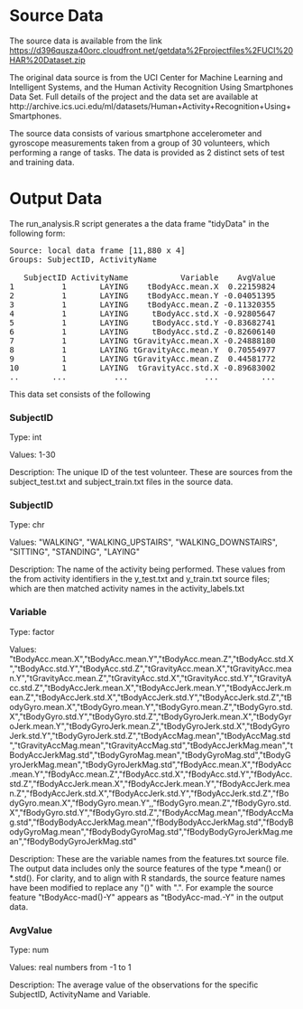 # Source Data
The source data is available from the link https://d396qusza40orc.cloudfront.net/getdata%2Fprojectfiles%2FUCI%20HAR%20Dataset.zip 

<p>
The original data source is from the UCI Center for Machine Learning and Intelligent Systems, and the 
Human Activity Recognition Using Smartphones Data Set. Full details of the project and the data set are available at http://archive.ics.uci.edu/ml/datasets/Human+Activity+Recognition+Using+Smartphones.
<p>
The source data consists of various smartphone accelerometer and gyroscope measurements taken from a group of 30 volunteers, which performing a range of tasks. The data is provided as 2 distinct sets of test and training data.

# Output Data
The run_analysis.R script generates a the data frame "tidyData" in the following form:

<pre>
Source: local data frame [11,880 x 4]
Groups: SubjectID, ActivityName

   SubjectID ActivityName           Variable    AvgValue
1          1       LAYING    tBodyAcc.mean.X  0.22159824
2          1       LAYING    tBodyAcc.mean.Y -0.04051395
3          1       LAYING    tBodyAcc.mean.Z -0.11320355
4          1       LAYING     tBodyAcc.std.X -0.92805647
5          1       LAYING     tBodyAcc.std.Y -0.83682741
6          1       LAYING     tBodyAcc.std.Z -0.82606140
7          1       LAYING tGravityAcc.mean.X -0.24888180
8          1       LAYING tGravityAcc.mean.Y  0.70554977
9          1       LAYING tGravityAcc.mean.Z  0.44581772
10         1       LAYING  tGravityAcc.std.X -0.89683002
..       ...          ...                ...         ...
</pre>

This data set consists of the following<p>
### SubjectID 

Type: int

Values: 1-30

Description: The unique ID of the test volunteer. These are sources from the subject_test.txt and subject_train.txt files in the source data.


### SubjectID 

Type: chr

Values: "WALKING", "WALKING_UPSTAIRS", "WALKING_DOWNSTAIRS", "SITTING", "STANDING", "LAYING"

Description: The name of the activity being performed. These values from the from activity identifiers in the y_test.txt and y_train.txt source files; which are then matched activity names in the activity_labels.txt

### Variable

Type: factor

Values: "tBodyAcc.mean.X","tBodyAcc.mean.Y","tBodyAcc.mean.Z","tBodyAcc.std.X","tBodyAcc.std.Y","tBodyAcc.std.Z","tGravityAcc.mean.X","tGravityAcc.mean.Y","tGravityAcc.mean.Z","tGravityAcc.std.X","tGravityAcc.std.Y","tGravityAcc.std.Z","tBodyAccJerk.mean.X","tBodyAccJerk.mean.Y","tBodyAccJerk.mean.Z","tBodyAccJerk.std.X","tBodyAccJerk.std.Y","tBodyAccJerk.std.Z","tBodyGyro.mean.X","tBodyGyro.mean.Y","tBodyGyro.mean.Z","tBodyGyro.std.X","tBodyGyro.std.Y","tBodyGyro.std.Z","tBodyGyroJerk.mean.X","tBodyGyroJerk.mean.Y","tBodyGyroJerk.mean.Z","tBodyGyroJerk.std.X","tBodyGyroJerk.std.Y","tBodyGyroJerk.std.Z","tBodyAccMag.mean","tBodyAccMag.std","tGravityAccMag.mean","tGravityAccMag.std","tBodyAccJerkMag.mean","tBodyAccJerkMag.std","tBodyGyroMag.mean","tBodyGyroMag.std","tBodyGyroJerkMag.mean","tBodyGyroJerkMag.std","fBodyAcc.mean.X","fBodyAcc.mean.Y","fBodyAcc.mean.Z","fBodyAcc.std.X","fBodyAcc.std.Y","fBodyAcc.std.Z","fBodyAccJerk.mean.X","fBodyAccJerk.mean.Y","fBodyAccJerk.mean.Z","fBodyAccJerk.std.X","fBodyAccJerk.std.Y","fBodyAccJerk.std.Z","fBodyGyro.mean.X","fBodyGyro.mean.Y",,"fBodyGyro.mean.Z","fBodyGyro.std.X","fBodyGyro.std.Y","fBodyGyro.std.Z","fBodyAccMag.mean","fBodyAccMag.std","fBodyBodyAccJerkMag.mean","fBodyBodyAccJerkMag.std","fBodyBodyGyroMag.mean","fBodyBodyGyroMag.std","fBodyBodyGyroJerkMag.mean","fBodyBodyGyroJerkMag.std"

Description: These are the variable names from the features.txt source file. The output data includes only the source features of the type *.mean() or *.std().  For clarity, and to align with R standards, the source feature names have been modified to replace any "()" with ".".  For example the source feature "tBodyAcc-mad()-Y" appears as "tBodyAcc-mad.-Y" in the output data.

### AvgValue
Type: num

Values: real numbers from -1 to 1

Description: The average value of the observations for the specific SubjectID, ActivityName and Variable. 




